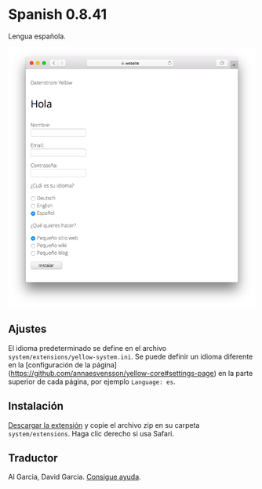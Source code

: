 # Spanish 0.8.41

Lengua española.

<p align="center"><img src="spanish-screenshot.png?raw=true" alt="Captura de pantalla"></p>

## Ajustes

El idioma predeterminado se define en el archivo `system/extensions/yellow-system.ini`. Se puede definir un idioma diferente en la [configuración de la página] (https://github.com/annaesvensson/yellow-core#settings-page) en la parte superior de cada página, por ejemplo `Language: es`.

## Instalación

[Descargar la extensión](https://github.com/datenstrom/yellow-extensions/raw/main/downloads/spanish.zip) y copie el archivo zip en su carpeta `system/extensions`. Haga clic derecho si usa Safari.

## Traductor

Al Garcia, David Garcia. [Consigue ayuda](https://datenstrom.se/yellow/help/).
